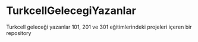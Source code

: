 # TurkcellGelecegiYazanlar
Turkcell geleceği yazanlar 101, 201 ve 301 eğitimlerindeki projeleri içeren bir repository

